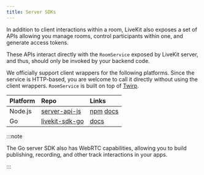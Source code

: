 ```yaml
---
title: Server SDKs
---
```


In addition to client interactions within a room, LiveKit also exposes a set of APIs allowing you manage rooms, control participants within one, and generate access tokens.

These APIs interact directly with the `RoomService` exposed by LiveKit server, and thus, should only be invoked by your backend code.

We officially support client wrappers for the following platforms. Since the service is HTTP-based, you are welcome to call it directly without using the client wrappers. `RoomService` is built on top of [Twirp](https://twitchtv.github.io/twirp/docs/intro.html).

| Platform | Repo                                                        | Links                                                                                                            |
| :------- | :---------------------------------------------------------- | :--------------------------------------------------------------------------------------------------------------- |
| Node.js  | [server-api-js](https://github.com/livekit/server-api-js)   | [npm](https://www.npmjs.com/package/livekit-server-api) [docs](https://docs.livekit.io/server-api-js/index.html) |
| Go       | [livekit-sdk-go](https://github.com/livekit/livekit-sdk-go) | [docs](https://pkg.go.dev/github.com/livekit/livekit-sdk-go)                                                     |

:::note

The Go server SDK also has WebRTC capabilities, allowing you to build publishing, recording, and other track interactions in your apps.

:::
